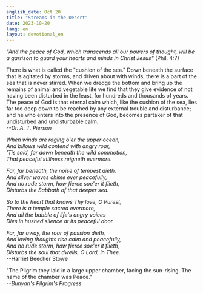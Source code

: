 ```yaml
---
english_date: Oct 20
title: "Streams in the Desert"
date: 2023-10-20
lang: en
layout: devotional_en
---
```





<p>

</p>

<p><em>"And the peace of God, which transcends all our powers of thought, will be a garrison to guard your hearts and minds in Christ Jesus"</em> (Phil. 4:7)

</p>

<p>There is what is called the "cushion of the sea." Down beneath the surface that is agitated by storms, and driven about with winds, there is a part of the sea that is never stirred. When we dredge the bottom and bring up the remains of animal and vegetable life we find that they give evidence of not having been disturbed in the least, for hundreds and thousands of years. The peace of God is that eternal calm which, like the cushion of the sea, lies far too deep down to be reached by any external trouble and disturbance; and he who enters into the presence of God, becomes partaker of that undisturbed and undisturbable calm.<br/> <em>--Dr. A. T. Pierson</em>

</p>

<p><em>When winds are raging o'er the upper ocean,<br/> And billows wild contend with angry roar,<br/> 'Tis said, far down beneath the wild commotion,<br/> That peaceful stillness reigneth evermore.</em>

</p>

<p><em>Far, far beneath, the noise of tempest dieth,<br/> And silver waves chime ever peacefully,<br/> And no rude storm, how fierce soe'er it flieth,<br/> Disturbs the Sabbath of that deeper sea.</em>

</p>

<p><em>So to the heart that knows Thy love, O Purest,<br/> There is a temple sacred evermore,<br/> And all the babble of life's angry voices<br/> Dies in hushed silence at its peaceful door.</em>

</p>

<p><em>Far, far away, the roar of passion dieth,<br/> And loving thoughts rise calm and peacefully,<br/> And no rude storm, how fierce soe'er it flieth,<br/> Disturbs the soul that dwells, O Lord, in Thee.</em><br/> --Harriet Beecher Stowe

</p>

<p>"The Pilgrim they laid in a large upper chamber, facing the sun-rising. The name of the chamber was Peace."<br/> <em>--Bunyan's Pilgrim's Progress</em>

</p>

<p></p>